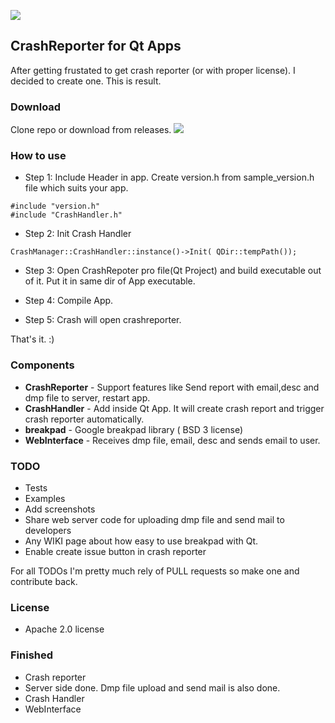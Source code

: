 [![](https://img.shields.io/badge/Alpha-Release-green.svg?style=flat-square)](http://kineticwing.com)

## CrashReporter for Qt Apps
After getting frustated to get crash reporter (or with proper license). I decided to create one. This is result.

### Download
Clone repo or download from releases. [![](https://img.shields.io/badge/Download_Alpha-Release-green.svg?style=flat-square)](https://github.com/speedovation/CrashReporter-Qt-Breakpad/archive/v1.0.1.alpha.tar.gz)

### How to use

* Step 1: Include Header in app. Create version.h from sample_version.h file which suits your app.
```
#include "version.h"
#include "CrashHandler.h"
```

* Step 2: Init Crash Handler
```
CrashManager::CrashHandler::instance()->Init( QDir::tempPath());
```

* Step 3: Open CrashRepoter pro file(Qt Project) and build executable out of it. Put it in same dir of App executable.

* Step 4: Compile App.

* Step 5: Crash will open crashreporter.

That's it. :)


### Components
* **CrashReporter** - Support features like Send report with email,desc and dmp file to server, restart app.
* **CrashHandler**  - Add inside Qt App. It will create crash report and trigger crash reporter automatically.
* **breakpad** - Google breakpad library ( BSD 3 license)
* **WebInterface** - Receives dmp file, email, desc and sends email to user.

### TODO
* Tests
* Examples
* Add screenshots
* Share web server code for uploading dmp file and send mail to developers
* Any WIKI page about how easy to use breakpad with Qt.
* Enable create issue button in crash reporter

For all TODOs I'm pretty much rely of PULL requests so make one and contribute back.

### License
* Apache 2.0 license

### Finished
* Crash reporter
* Server side done. Dmp file upload and send mail is also done.
* Crash Handler
* WebInterface
